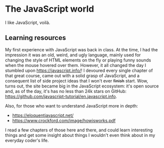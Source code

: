 # The JavaScript world

I like JavaScript, voilà.

## Learning resources

My first experience with JavaScript was back in class. At the time, I had the impression it was an old, weird, and ugly language, mainly used for changing the style of HTML elements on the fly or playing funny sounds when the mouse hovered over them. However, it all changed the day I stumbled upon <https://javascript.info/>! I devoured every single chapter of that great course, came out with a solid grasp of JavaScript, and a consequent list of side project ideas that I won't ever ~~finish~~ start. Wow, turns out, the site became big in the JavaScript ecosystem: it's open source and, as of the day, it's has no less than 24k stars on GitHub: <https://github.com/javascript-tutorial/en.javascript.info>.

Also, for those who want to understand JavaScript more in depth:

- https://eloquentjavascript.net/
- https://www.crockford.com/image/howjsworks.pdf

I read a few chapters of those here and there, and could learn interesting things and get some insight about things I wouldn't even think about in my everyday coder's life.
